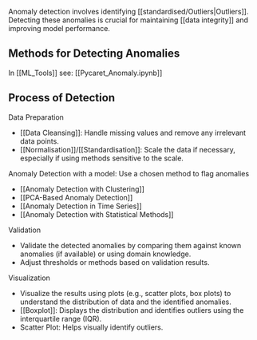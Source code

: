 Anomaly detection involves identifying [[standardised/Outliers|Outliers]]. Detecting these anomalies is crucial for maintaining [[data integrity]] and improving model performance.
## Methods for Detecting Anomalies

In [[ML_Tools]] see: [[Pycaret_Anomaly.ipynb]]
## Process of Detection

Data Preparation
   - [[Data Cleansing]]: Handle missing values and remove any irrelevant data points.
   - [[Normalisation]]/[[Standardisation]]: Scale the data if necessary, especially if using methods sensitive to the scale.

Anomaly Detection with a model: Use a chosen method to flag anomalies
- [[Anomaly Detection with Clustering]]
- [[PCA-Based Anomaly Detection]]
- [[Anomaly Detection in Time Series]]
- [[Anomaly Detection with Statistical Methods]]

Validation
   - Validate the detected anomalies by comparing them against known anomalies (if available) or using domain knowledge.
   - Adjust thresholds or methods based on validation results.

Visualization

- Visualize the results using plots (e.g., scatter plots, box plots) to understand the distribution of data and the identified anomalies.
- [[Boxplot]]: Displays the distribution and identifies outliers using the interquartile range (IQR).
- Scatter Plot: Helps visually identify outliers.